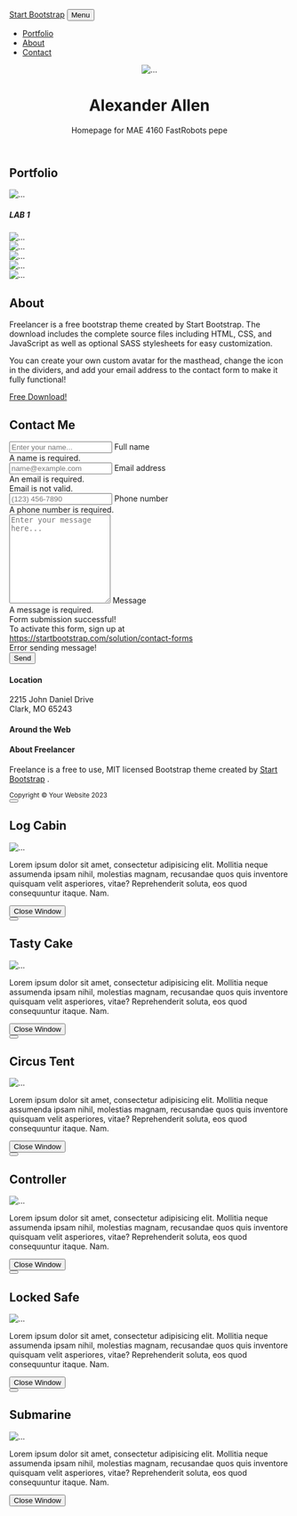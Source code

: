 <!DOCTYPE html>
<html lang="en">
    <head>
        <meta charset="utf-8" />
        <meta name="viewport" content="width=device-width, initial-scale=1, shrink-to-fit=no" />
        <meta name="description" content="" />
        <meta name="author" content="" />
        <title>Freelancer - Start Bootstrap Theme</title>
        <!-- Favicon-->
        <link rel="icon" type="image/x-icon" href="assets/favicon.ico" />
        <!-- Font Awesome icons (free version)-->
        <script src="https://use.fontawesome.com/releases/v6.3.0/js/all.js" crossorigin="anonymous"></script>
        <!-- Google fonts-->
        <link href="https://fonts.googleapis.com/css?family=Montserrat:400,700" rel="stylesheet" type="text/css" />
        <link href="https://fonts.googleapis.com/css?family=Lato:400,700,400italic,700italic" rel="stylesheet" type="text/css" />
        <!-- Core theme CSS (includes Bootstrap)-->
        <link href="css/styles.css" rel="stylesheet" />
    </head>
    <body id="page-top">
        <!-- Navigation-->
        <nav class="navbar navbar-expand-lg bg-secondary text-uppercase fixed-top" id="mainNav">
            <div class="container">
                <a class="navbar-brand" href="#page-top">Start Bootstrap</a>
                <button class="navbar-toggler text-uppercase font-weight-bold bg-primary text-white rounded" type="button" data-bs-toggle="collapse" data-bs-target="#navbarResponsive" aria-controls="navbarResponsive" aria-expanded="false" aria-label="Toggle navigation">
                    Menu
                    <i class="fas fa-bars"></i>
                </button>
                <div class="collapse navbar-collapse" id="navbarResponsive">
                    <ul class="navbar-nav ms-auto">
                        <li class="nav-item mx-0 mx-lg-1"><a class="nav-link py-3 px-0 px-lg-3 rounded" href="#portfolio">Portfolio</a></li>
                        <li class="nav-item mx-0 mx-lg-1"><a class="nav-link py-3 px-0 px-lg-3 rounded" href="#about">About</a></li>
                        <li class="nav-item mx-0 mx-lg-1"><a class="nav-link py-3 px-0 px-lg-3 rounded" href="#contact">Contact</a></li>
                    </ul>
                </div>
            </div>
        </nav>
        <!-- Masthead-->
        <header class="masthead bg-primary text-white text-center">
            <div class="container d-flex align-items-center flex-column">
                <!-- Masthead Avatar Image-->
                <img class="masthead-avatar mb-5" src="assets/img/avataaars.svg" alt="..." />
                <!-- Masthead Heading-->
                <h1 class="masthead-heading text-uppercase mb-0">Alexander Allen</h1>
                <!-- Icon Divider-->
                <div class="divider-custom divider-light">
                    <div class="divider-custom-line"></div>
                    <div class="divider-custom-icon"><i class="fas fa-star"></i></div>
                    <div class="divider-custom-line"></div>
                </div>
                <!-- Masthead Subheading-->
                <p class="masthead-subheading font-weight-light mb-0">Homepage for MAE 4160 FastRobots pepe</p>
            </div>
        </header>
        <!-- Portfolio Section-->
        <section class="page-section portfolio" id="portfolio">
            <div class="container">
                <!-- Portfolio Section Heading-->
                <h2 class="page-section-heading text-center text-uppercase text-secondary mb-0">Portfolio</h2>
                <!-- Icon Divider-->
                <div class="divider-custom">
                    <div class="divider-custom-line"></div>
                    <div class="divider-custom-icon"><i class="fas fa-star"></i></div>
                    <div class="divider-custom-line"></div>
                </div>
                <!-- Portfolio Grid Items-->
                <div class="row justify-content-center">
                    <!-- Portfolio Item 1-->
                    <div class="col-md-6 col-lg-4 mb-5">
                        <div class="portfolio-item mx-auto" data-bs-toggle="modal" data-bs-target="#portfolioModal1">
                            <div class="portfolio-item-caption d-flex align-items-center justify-content-center h-100 w-100">
                                <div class="portfolio-item-caption-content text-center text-white"><i class="fas fa-plus fa-3x"></i></div>
                            </div>
                            <img class="img-fluid" src="assets/img/portfolio/cabin.png" alt="..." />
                            <h5 class="text-center">LAB 1</h5>
                        </div>
                    </div>
                    <!-- Portfolio Item 2-->
                    <div class="col-md-6 col-lg-4 mb-5">
                        <div class="portfolio-item mx-auto" data-bs-toggle="modal" data-bs-target="#portfolioModal2">
                            <div class="portfolio-item-caption d-flex align-items-center justify-content-center h-100 w-100">
                                <div class="portfolio-item-caption-content text-center text-white"><i class="fas fa-plus fa-3x"></i></div>
                            </div>
                            <img class="img-fluid" src="assets/img/portfolio/cake.png" alt="..." />
                        </div>
                    </div>
                    <!-- Portfolio Item 3-->
                    <div class="col-md-6 col-lg-4 mb-5">
                        <div class="portfolio-item mx-auto" data-bs-toggle="modal" data-bs-target="#portfolioModal3">
                            <div class="portfolio-item-caption d-flex align-items-center justify-content-center h-100 w-100">
                                <div class="portfolio-item-caption-content text-center text-white"><i class="fas fa-plus fa-3x"></i></div>
                            </div>
                            <img class="img-fluid" src="assets/img/portfolio/circus.png" alt="..." />
                        </div>
                    </div>
                    <!-- Portfolio Item 4-->
                    <div class="col-md-6 col-lg-4 mb-5 mb-lg-0">
                        <div class="portfolio-item mx-auto" data-bs-toggle="modal" data-bs-target="#portfolioModal4">
                            <div class="portfolio-item-caption d-flex align-items-center justify-content-center h-100 w-100">
                                <div class="portfolio-item-caption-content text-center text-white"><i class="fas fa-plus fa-3x"></i></div>
                            </div>
                            <img class="img-fluid" src="assets/img/portfolio/game.png" alt="..." />
                        </div>
                    </div>
                    <!-- Portfolio Item 5-->
                    <div class="col-md-6 col-lg-4 mb-5 mb-md-0">
                        <div class="portfolio-item mx-auto" data-bs-toggle="modal" data-bs-target="#portfolioModal5">
                            <div class="portfolio-item-caption d-flex align-items-center justify-content-center h-100 w-100">
                                <div class="portfolio-item-caption-content text-center text-white"><i class="fas fa-plus fa-3x"></i></div>
                            </div>
                            <img class="img-fluid" src="assets/img/portfolio/safe.png" alt="..." />
                        </div>
                    </div>
                    <!-- Portfolio Item 6-->
                    <div class="col-md-6 col-lg-4">
                        <div class="portfolio-item mx-auto" data-bs-toggle="modal" data-bs-target="#portfolioModal6">
                            <div class="portfolio-item-caption d-flex align-items-center justify-content-center h-100 w-100">
                                <div class="portfolio-item-caption-content text-center text-white"><i class="fas fa-plus fa-3x"></i></div>
                            </div>
                            <img class="img-fluid" src="assets/img/portfolio/submarine.png" alt="..." />
                        </div>
                    </div>
                </div>
            </div>
        </section>
        <!-- About Section-->
        <section class="page-section bg-primary text-white mb-0" id="about">
            <div class="container">
                <!-- About Section Heading-->
                <h2 class="page-section-heading text-center text-uppercase text-white">About</h2>
                <!-- Icon Divider-->
                <div class="divider-custom divider-light">
                    <div class="divider-custom-line"></div>
                    <div class="divider-custom-icon"><i class="fas fa-star"></i></div>
                    <div class="divider-custom-line"></div>
                </div>
                <!-- About Section Content-->
                <div class="row">
                    <div class="col-lg-4 ms-auto"><p class="lead">Freelancer is a free bootstrap theme created by Start Bootstrap. The download includes the complete source files including HTML, CSS, and JavaScript as well as optional SASS stylesheets for easy customization.</p></div>
                    <div class="col-lg-4 me-auto"><p class="lead">You can create your own custom avatar for the masthead, change the icon in the dividers, and add your email address to the contact form to make it fully functional!</p></div>
                </div>
                <!-- About Section Button-->
                <div class="text-center mt-4">
                    <a class="btn btn-xl btn-outline-light" href="https://startbootstrap.com/theme/freelancer/">
                        <i class="fas fa-download me-2"></i>
                        Free Download!
                    </a>
                </div>
            </div>
        </section>
        <!-- Contact Section-->
        <section class="page-section" id="contact">
            <div class="container">
                <!-- Contact Section Heading-->
                <h2 class="page-section-heading text-center text-uppercase text-secondary mb-0">Contact Me</h2>
                <!-- Icon Divider-->
                <div class="divider-custom">
                    <div class="divider-custom-line"></div>
                    <div class="divider-custom-icon"><i class="fas fa-star"></i></div>
                    <div class="divider-custom-line"></div>
                </div>
                <!-- Contact Section Form-->
                <div class="row justify-content-center">
                    <div class="col-lg-8 col-xl-7">
                        <!-- * * * * * * * * * * * * * * *-->
                        <!-- * * SB Forms Contact Form * *-->
                        <!-- * * * * * * * * * * * * * * *-->
                        <!-- This form is pre-integrated with SB Forms.-->
                        <!-- To make this form functional, sign up at-->
                        <!-- https://startbootstrap.com/solution/contact-forms-->
                        <!-- to get an API token!-->
                        <form id="contactForm" data-sb-form-api-token="API_TOKEN">
                            <!-- Name input-->
                            <div class="form-floating mb-3">
                                <input class="form-control" id="name" type="text" placeholder="Enter your name..." data-sb-validations="required" />
                                <label for="name">Full name</label>
                                <div class="invalid-feedback" data-sb-feedback="name:required">A name is required.</div>
                            </div>
                            <!-- Email address input-->
                            <div class="form-floating mb-3">
                                <input class="form-control" id="email" type="email" placeholder="name@example.com" data-sb-validations="required,email" />
                                <label for="email">Email address</label>
                                <div class="invalid-feedback" data-sb-feedback="email:required">An email is required.</div>
                                <div class="invalid-feedback" data-sb-feedback="email:email">Email is not valid.</div>
                            </div>
                            <!-- Phone number input-->
                            <div class="form-floating mb-3">
                                <input class="form-control" id="phone" type="tel" placeholder="(123) 456-7890" data-sb-validations="required" />
                                <label for="phone">Phone number</label>
                                <div class="invalid-feedback" data-sb-feedback="phone:required">A phone number is required.</div>
                            </div>
                            <!-- Message input-->
                            <div class="form-floating mb-3">
                                <textarea class="form-control" id="message" type="text" placeholder="Enter your message here..." style="height: 10rem" data-sb-validations="required"></textarea>
                                <label for="message">Message</label>
                                <div class="invalid-feedback" data-sb-feedback="message:required">A message is required.</div>
                            </div>
                            <!-- Submit success message-->
                            <!---->
                            <!-- This is what your users will see when the form-->
                            <!-- has successfully submitted-->
                            <div class="d-none" id="submitSuccessMessage">
                                <div class="text-center mb-3">
                                    <div class="fw-bolder">Form submission successful!</div>
                                    To activate this form, sign up at
                                    <br />
                                    <a href="https://startbootstrap.com/solution/contact-forms">https://startbootstrap.com/solution/contact-forms</a>
                                </div>
                            </div>
                            <!-- Submit error message-->
                            <!---->
                            <!-- This is what your users will see when there is-->
                            <!-- an error submitting the form-->
                            <div class="d-none" id="submitErrorMessage"><div class="text-center text-danger mb-3">Error sending message!</div></div>
                            <!-- Submit Button-->
                            <button class="btn btn-primary btn-xl disabled" id="submitButton" type="submit">Send</button>
                        </form>
                    </div>
                </div>
            </div>
        </section>
        <!-- Footer-->
        <footer class="footer text-center">
            <div class="container">
                <div class="row">
                    <!-- Footer Location-->
                    <div class="col-lg-4 mb-5 mb-lg-0">
                        <h4 class="text-uppercase mb-4">Location</h4>
                        <p class="lead mb-0">
                            2215 John Daniel Drive
                            <br />
                            Clark, MO 65243
                        </p>
                    </div>
                    <!-- Footer Social Icons-->
                    <div class="col-lg-4 mb-5 mb-lg-0">
                        <h4 class="text-uppercase mb-4">Around the Web</h4>
                        <a class="btn btn-outline-light btn-social mx-1" href="#!"><i class="fab fa-fw fa-facebook-f"></i></a>
                        <a class="btn btn-outline-light btn-social mx-1" href="#!"><i class="fab fa-fw fa-twitter"></i></a>
                        <a class="btn btn-outline-light btn-social mx-1" href="#!"><i class="fab fa-fw fa-linkedin-in"></i></a>
                        <a class="btn btn-outline-light btn-social mx-1" href="#!"><i class="fab fa-fw fa-dribbble"></i></a>
                    </div>
                    <!-- Footer About Text-->
                    <div class="col-lg-4">
                        <h4 class="text-uppercase mb-4">About Freelancer</h4>
                        <p class="lead mb-0">
                            Freelance is a free to use, MIT licensed Bootstrap theme created by
                            <a href="http://startbootstrap.com">Start Bootstrap</a>
                            .
                        </p>
                    </div>
                </div>
            </div>
        </footer>
        <!-- Copyright Section-->
        <div class="copyright py-4 text-center text-white">
            <div class="container"><small>Copyright &copy; Your Website 2023</small></div>
        </div>
        <!-- Portfolio Modals-->
        <!-- Portfolio Modal 1-->
        <div class="portfolio-modal modal fade" id="portfolioModal1" tabindex="-1" aria-labelledby="portfolioModal1" aria-hidden="true">
            <div class="modal-dialog modal-xl">
                <div class="modal-content">
                    <div class="modal-header border-0"><button class="btn-close" type="button" data-bs-dismiss="modal" aria-label="Close"></button></div>
                    <div class="modal-body text-center pb-5">
                        <div class="container">
                            <div class="row justify-content-center">
                                <div class="col-lg-8">
                                    <!-- Portfolio Modal - Title-->
                                    <h2 class="portfolio-modal-title text-secondary text-uppercase mb-0">Log Cabin</h2>
                                    <!-- Icon Divider-->
                                    <div class="divider-custom">
                                        <div class="divider-custom-line"></div>
                                        <div class="divider-custom-icon"><i class="fas fa-star"></i></div>
                                        <div class="divider-custom-line"></div>
                                    </div>
                                    <!-- Portfolio Modal - Image-->
                                    <img class="img-fluid rounded mb-5" src="assets/img/portfolio/cabin.png" alt="..." />
                                    <!-- Portfolio Modal - Text-->
                                    <p class="mb-4">Lorem ipsum dolor sit amet, consectetur adipisicing elit. Mollitia neque assumenda ipsam nihil, molestias magnam, recusandae quos quis inventore quisquam velit asperiores, vitae? Reprehenderit soluta, eos quod consequuntur itaque. Nam.</p>
                                    <button class="btn btn-primary" data-bs-dismiss="modal">
                                        <i class="fas fa-xmark fa-fw"></i>
                                        Close Window
                                    </button>
                                </div>
                            </div>
                        </div>
                    </div>
                </div>
            </div>
        </div>
        <!-- Portfolio Modal 2-->
        <div class="portfolio-modal modal fade" id="portfolioModal2" tabindex="-1" aria-labelledby="portfolioModal2" aria-hidden="true">
            <div class="modal-dialog modal-xl">
                <div class="modal-content">
                    <div class="modal-header border-0"><button class="btn-close" type="button" data-bs-dismiss="modal" aria-label="Close"></button></div>
                    <div class="modal-body text-center pb-5">
                        <div class="container">
                            <div class="row justify-content-center">
                                <div class="col-lg-8">
                                    <!-- Portfolio Modal - Title-->
                                    <h2 class="portfolio-modal-title text-secondary text-uppercase mb-0">Tasty Cake</h2>
                                    <!-- Icon Divider-->
                                    <div class="divider-custom">
                                        <div class="divider-custom-line"></div>
                                        <div class="divider-custom-icon"><i class="fas fa-star"></i></div>
                                        <div class="divider-custom-line"></div>
                                    </div>
                                    <!-- Portfolio Modal - Image-->
                                    <img class="img-fluid rounded mb-5" src="assets/img/portfolio/cake.png" alt="..." />
                                    <!-- Portfolio Modal - Text-->
                                    <p class="mb-4">Lorem ipsum dolor sit amet, consectetur adipisicing elit. Mollitia neque assumenda ipsam nihil, molestias magnam, recusandae quos quis inventore quisquam velit asperiores, vitae? Reprehenderit soluta, eos quod consequuntur itaque. Nam.</p>
                                    <button class="btn btn-primary" data-bs-dismiss="modal">
                                        <i class="fas fa-xmark fa-fw"></i>
                                        Close Window
                                    </button>
                                </div>
                            </div>
                        </div>
                    </div>
                </div>
            </div>
        </div>
        <!-- Portfolio Modal 3-->
        <div class="portfolio-modal modal fade" id="portfolioModal3" tabindex="-1" aria-labelledby="portfolioModal3" aria-hidden="true">
            <div class="modal-dialog modal-xl">
                <div class="modal-content">
                    <div class="modal-header border-0"><button class="btn-close" type="button" data-bs-dismiss="modal" aria-label="Close"></button></div>
                    <div class="modal-body text-center pb-5">
                        <div class="container">
                            <div class="row justify-content-center">
                                <div class="col-lg-8">
                                    <!-- Portfolio Modal - Title-->
                                    <h2 class="portfolio-modal-title text-secondary text-uppercase mb-0">Circus Tent</h2>
                                    <!-- Icon Divider-->
                                    <div class="divider-custom">
                                        <div class="divider-custom-line"></div>
                                        <div class="divider-custom-icon"><i class="fas fa-star"></i></div>
                                        <div class="divider-custom-line"></div>
                                    </div>
                                    <!-- Portfolio Modal - Image-->
                                    <img class="img-fluid rounded mb-5" src="assets/img/portfolio/circus.png" alt="..." />
                                    <!-- Portfolio Modal - Text-->
                                    <p class="mb-4">Lorem ipsum dolor sit amet, consectetur adipisicing elit. Mollitia neque assumenda ipsam nihil, molestias magnam, recusandae quos quis inventore quisquam velit asperiores, vitae? Reprehenderit soluta, eos quod consequuntur itaque. Nam.</p>
                                    <button class="btn btn-primary" data-bs-dismiss="modal">
                                        <i class="fas fa-xmark fa-fw"></i>
                                        Close Window
                                    </button>
                                </div>
                            </div>
                        </div>
                    </div>
                </div>
            </div>
        </div>
        <!-- Portfolio Modal 4-->
        <div class="portfolio-modal modal fade" id="portfolioModal4" tabindex="-1" aria-labelledby="portfolioModal4" aria-hidden="true">
            <div class="modal-dialog modal-xl">
                <div class="modal-content">
                    <div class="modal-header border-0"><button class="btn-close" type="button" data-bs-dismiss="modal" aria-label="Close"></button></div>
                    <div class="modal-body text-center pb-5">
                        <div class="container">
                            <div class="row justify-content-center">
                                <div class="col-lg-8">
                                    <!-- Portfolio Modal - Title-->
                                    <h2 class="portfolio-modal-title text-secondary text-uppercase mb-0">Controller</h2>
                                    <!-- Icon Divider-->
                                    <div class="divider-custom">
                                        <div class="divider-custom-line"></div>
                                        <div class="divider-custom-icon"><i class="fas fa-star"></i></div>
                                        <div class="divider-custom-line"></div>
                                    </div>
                                    <!-- Portfolio Modal - Image-->
                                    <img class="img-fluid rounded mb-5" src="assets/img/portfolio/game.png" alt="..." />
                                    <!-- Portfolio Modal - Text-->
                                    <p class="mb-4">Lorem ipsum dolor sit amet, consectetur adipisicing elit. Mollitia neque assumenda ipsam nihil, molestias magnam, recusandae quos quis inventore quisquam velit asperiores, vitae? Reprehenderit soluta, eos quod consequuntur itaque. Nam.</p>
                                    <button class="btn btn-primary" data-bs-dismiss="modal">
                                        <i class="fas fa-xmark fa-fw"></i>
                                        Close Window
                                    </button>
                                </div>
                            </div>
                        </div>
                    </div>
                </div>
            </div>
        </div>
        <!-- Portfolio Modal 5-->
        <div class="portfolio-modal modal fade" id="portfolioModal5" tabindex="-1" aria-labelledby="portfolioModal5" aria-hidden="true">
            <div class="modal-dialog modal-xl">
                <div class="modal-content">
                    <div class="modal-header border-0"><button class="btn-close" type="button" data-bs-dismiss="modal" aria-label="Close"></button></div>
                    <div class="modal-body text-center pb-5">
                        <div class="container">
                            <div class="row justify-content-center">
                                <div class="col-lg-8">
                                    <!-- Portfolio Modal - Title-->
                                    <h2 class="portfolio-modal-title text-secondary text-uppercase mb-0">Locked Safe</h2>
                                    <!-- Icon Divider-->
                                    <div class="divider-custom">
                                        <div class="divider-custom-line"></div>
                                        <div class="divider-custom-icon"><i class="fas fa-star"></i></div>
                                        <div class="divider-custom-line"></div>
                                    </div>
                                    <!-- Portfolio Modal - Image-->
                                    <img class="img-fluid rounded mb-5" src="assets/img/portfolio/safe.png" alt="..." />
                                    <!-- Portfolio Modal - Text-->
                                    <p class="mb-4">Lorem ipsum dolor sit amet, consectetur adipisicing elit. Mollitia neque assumenda ipsam nihil, molestias magnam, recusandae quos quis inventore quisquam velit asperiores, vitae? Reprehenderit soluta, eos quod consequuntur itaque. Nam.</p>
                                    <button class="btn btn-primary" data-bs-dismiss="modal">
                                        <i class="fas fa-xmark fa-fw"></i>
                                        Close Window
                                    </button>
                                </div>
                            </div>
                        </div>
                    </div>
                </div>
            </div>
        </div>
        <!-- Portfolio Modal 6-->
        <div class="portfolio-modal modal fade" id="portfolioModal6" tabindex="-1" aria-labelledby="portfolioModal6" aria-hidden="true">
            <div class="modal-dialog modal-xl">
                <div class="modal-content">
                    <div class="modal-header border-0"><button class="btn-close" type="button" data-bs-dismiss="modal" aria-label="Close"></button></div>
                    <div class="modal-body text-center pb-5">
                        <div class="container">
                            <div class="row justify-content-center">
                                <div class="col-lg-8">
                                    <!-- Portfolio Modal - Title-->
                                    <h2 class="portfolio-modal-title text-secondary text-uppercase mb-0">Submarine</h2>
                                    <!-- Icon Divider-->
                                    <div class="divider-custom">
                                        <div class="divider-custom-line"></div>
                                        <div class="divider-custom-icon"><i class="fas fa-star"></i></div>
                                        <div class="divider-custom-line"></div>
                                    </div>
                                    <!-- Portfolio Modal - Image-->
                                    <img class="img-fluid rounded mb-5" src="assets/img/portfolio/submarine.png" alt="..." />
                                    <!-- Portfolio Modal - Text-->
                                    <p class="mb-4">Lorem ipsum dolor sit amet, consectetur adipisicing elit. Mollitia neque assumenda ipsam nihil, molestias magnam, recusandae quos quis inventore quisquam velit asperiores, vitae? Reprehenderit soluta, eos quod consequuntur itaque. Nam.</p>
                                    <button class="btn btn-primary" data-bs-dismiss="modal">
                                        <i class="fas fa-xmark fa-fw"></i>
                                        Close Window
                                    </button>
                                </div>
                            </div>
                        </div>
                    </div>
                </div>
            </div>
        </div>
        <!-- Bootstrap core JS-->
        <script src="https://cdn.jsdelivr.net/npm/bootstrap@5.2.3/dist/js/bootstrap.bundle.min.js"></script>
        <!-- Core theme JS-->
        <script src="js/scripts.js"></script>
        <!-- * * * * * * * * * * * * * * * * * * * * * * * * * * * * * * * * * * * * * * * *-->
        <!-- * *                               SB Forms JS                               * *-->
        <!-- * * Activate your form at https://startbootstrap.com/solution/contact-forms * *-->
        <!-- * * * * * * * * * * * * * * * * * * * * * * * * * * * * * * * * * * * * * * * *-->
        <script src="https://cdn.startbootstrap.com/sb-forms-latest.js"></script>
    </body>
</html>
